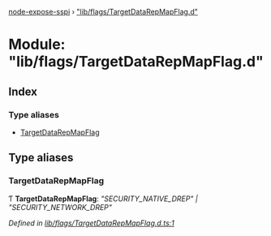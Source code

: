 [node-expose-sspi](../README.md) › ["lib/flags/TargetDataRepMapFlag.d"](_lib_flags_targetdatarepmapflag_d_.md)

# Module: "lib/flags/TargetDataRepMapFlag.d"

## Index

### Type aliases

* [TargetDataRepMapFlag](_lib_flags_targetdatarepmapflag_d_.md#targetdatarepmapflag)

## Type aliases

###  TargetDataRepMapFlag

Ƭ **TargetDataRepMapFlag**: *"SECURITY_NATIVE_DREP" | "SECURITY_NETWORK_DREP"*

*Defined in [lib/flags/TargetDataRepMapFlag.d.ts:1](https://github.com/jlguenego/node-expose-sspi/blob/d279f70/lib/flags/TargetDataRepMapFlag.d.ts#L1)*
